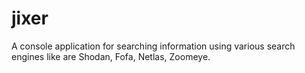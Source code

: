 # jixer
A console application for searching information using various search engines like are Shodan, Fofa, Netlas, Zoomeye.
